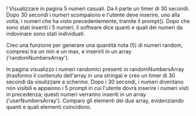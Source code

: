 ! Visualizzare in pagina 5 numeri casuali.
Da lì parte un timer di 30 secondi.
Dopo 30 secondi i numeri scompaiono e l'utente deve inserire, uno alla volta, i numeri che ha visto precedentemente, tramite il prompt().
Dopo che sono stati inseriti i 5 numeri, il software dice quanti e quali dei numeri da indovinare sono stati individuati.

Creo una funzione per generare una quantità nota (5) di numeri random, compresi tra un min e un max, e inserirli in un array ('randomNumbersArray').

In pagina visualizzo i numeri randomici presenti in randomNumbersArray (trasformo il contenuto dell'array in una stringa) e creo un timer di 30 secondi da visulizzare a schermo.
Dopo i 30 secondi, i numeri diventano non visibili e appaiono i 5 prompt in cui l'utente dovrà inserire i numeri visti in precedenza; questi numeri verranno inseriti in un array ('userNumbersArray').
Comparo gli elementi dei due array, evidenziando quanti e quali elementi coincidono. 